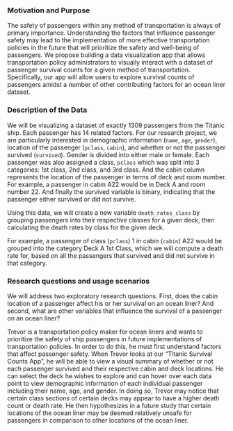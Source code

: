 ### Motivation and Purpose
The safety of passengers within any method of transportation is always of primary importance. Understanding the factors that influence passenger safety may lead to the implementation of more effective transportation policies in the future that will prioritize the safety and well-being of passengers. We propose building a data visualization app that allows transportation policy administrators to visually interact with a dataset of passenger survival counts for a given method of transportation. Specifically, our app will allow users to explore survival counts of passengers amidst a number of other contributing factors for an ocean liner dataset.

### Description of the Data
We will be visualizing a dataset of exactly 1309 passengers from the Titanic ship. Each passenger has 14 related factors. For our research project, we are particularly interested in demographic information (`name`, `age`, `gender`), location of the passenger (`pclass`, `cabin`), and whether or not the passenger survived (`survived`). Gender is divided into either male or female. Each passenger was also assigned a class, `pclass` which was split into 3 categories: 1st class, 2nd class, and 3rd class. And the cabin column represents the location of the passenger in terms of deck and room number. For example, a passenger in cabin A22 would be in Deck A and room number 22. And finally the survived variable is binary, indicating that the passenger either survived or did not survive. 

Using this data, we will create a new variable `death_rates_class` by grouping passengers into their respective classes for a given deck, then calculating the death rates by class for the given deck. 

For example, a passenger of class (`pclass`) 1 in cabin (`cabin`) A22 would be grouped into the category Deck A 1st Class, which we will compute a death rate for, based on all the passengers that survived and did not survive in that category.

### Research questions and usage scenarios
We will address two exploratory research questions. First, does the cabin location of a passenger affect his or her survival on an ocean liner? And second, what are other variables that influence the survival of a passenger on an ocean liner? 

Trevor is a transportation policy maker for ocean liners and wants to prioritize the safety of ship passengers in future implementations of transportation policies. In order to do this, he must first understand factors that affect passenger safety. When Trevor looks at our “Titanic Survival Counts App”, he will be able to view a visual summary of whether or not each passenger survived and their respective cabin and deck locations. He can select the deck he wishes to explore and can hover over each data point to view demographic information of each individual passenger including their name, age, and gender. In doing so, Trevor may notice that certain class sections of certain decks may appear to have a higher death count or death rate. He then hypothesizes in a future study that certain locations of the ocean liner may be deemed relatively unsafe for passengers in comparison to other locations of the ocean liner. 
